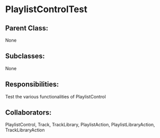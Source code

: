 # PlaylistControlTest

## Parent Class:
None

## Subclasses:
None

## Responsibilities:
Test the various functionalities of PlaylistControl

## Collaborators:
PlaylistControl, Track, TrackLibrary, PlaylistAction, PlaylistLibraryAction, TrackLibraryAction